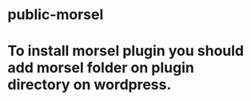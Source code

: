 # public-morsel
# To install morsel plugin you should add morsel folder on plugin directory on wordpress.